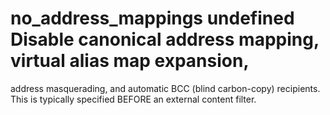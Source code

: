 # no_address_mappings undefined Disable canonical address mapping, virtual alias map expansion,
address masquerading, and automatic BCC (blind carbon-copy)
recipients. This is typically specified BEFORE an external content
filter. 